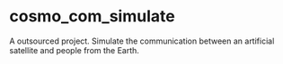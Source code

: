 # cosmo_com_simulate
A outsourced project. Simulate the communication between an artificial satellite and people from the Earth.
